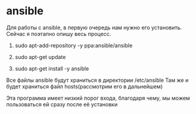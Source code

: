 # ansible

Для работы с ansible, в первую очередь нам нужно его установить.
Сейчас я поэтапно опишу весь процесс.

1) sudo apt-add-repository -y ppa:ansible/ansible

2) sudo apt-get update

3) sudo apt-get install -y ansible

Все файлы ansible будут храниться в директории /etc/ansible
Там же и будет храниться файл hosts(рассмотрим его в дальнейшем)

Эта программа имеет низкий порог входа, благодаря чему, мы можем пользоваться ей сразу после её установки

